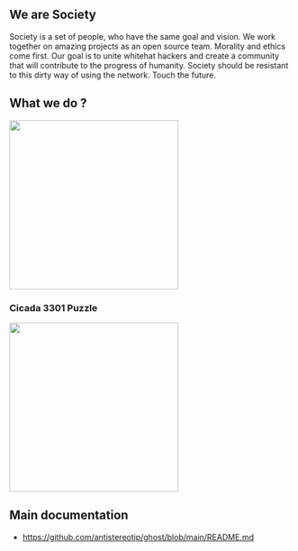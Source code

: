 ## We are Society

Society is a set of people, who have the same goal and vision. We work together 
on amazing projects as an open source team. Morality and ethics come first. Our 
goal is to unite whitehat hackers and create a community that will contribute 
to the progress of humanity. Society should be resistant to this dirty way of 
using the network. Touch the future.

## What we do ?

<p align="left">
  <img src="https://github.com/antistereotip/ghost/blob/main/SOCIETY/puzzle.gif" width="300" />
</p>


### Cicada 3301 Puzzle

<p align="left">
  <img src="https://github.com/antistereotip/ghost/blob/main/SOCIETY/cicada-3301.gif" width="300" />
</p>

## Main documentation
- https://github.com/antistereotip/ghost/blob/main/README.md
